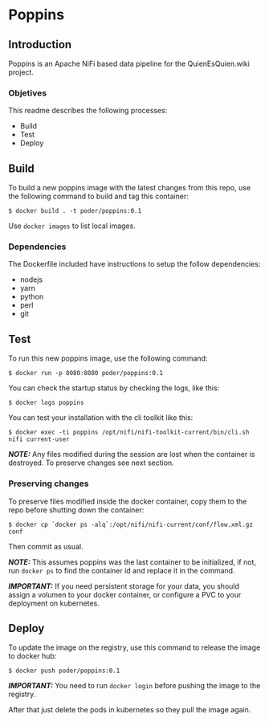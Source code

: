 # Poppins

## Introduction

Poppins is an Apache NiFi based data pipeline for the QuienEsQuien.wiki project.

### Objetives

This readme describes the following processes:

* Build
* Test
* Deploy

## Build

To build a new poppins image with the latest changes from this repo, use the
following command to build and tag this container:

```shell
$ docker build . -t poder/poppins:0.1
```

Use `docker images` to list local images.

### Dependencies

The Dockerfile included have instructions to setup the follow dependencies:

* nodejs
* yarn
* python
* perl
* git

## Test

To run this new poppins image, use the following command:

```shell
$ docker run -p 8080:8080 poder/poppins:0.1
```

You can check the startup status by checking the logs, like this:

```shell
$ docker logs poppins
```
You can test your installation with the cli toolkit like this:

```shell
$ docker exec -ti poppins /opt/nifi/nifi-toolkit-current/bin/cli.sh nifi current-user
```

***NOTE:*** Any files modified during the session are lost when the container is destroyed. To preserve changes see next section.

### Preserving changes

To preserve files modified inside the docker container, copy them to the repo before shutting down the container:

```shell
$ docker cp `docker ps -alq`:/opt/nifi/nifi-current/conf/flow.xml.gz conf
```

Then commit as usual.

***NOTE:*** This assumes poppins was the last container to be initialized, if not, run `docker ps` to find the container id and replace it in the command.

***IMPORTANT:*** If you need persistent storage for your data, you should assign a volumen to your docker container, or configure a PVC to your deployment on kubernetes.

## Deploy

To update the image on the registry, use this command to release the image to docker hub:

```shell
$ docker push poder/poppins:0.1
```

***IMPORTANT:*** You need to run `docker login` before pushing the image to the registry.

After that just delete the pods in kubernetes so they pull the image again.
